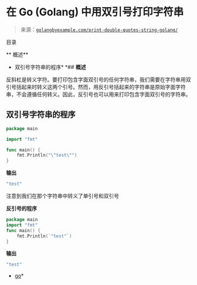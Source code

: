 <!--yml

分类：未分类

日期：2024-10-13 06:35:13

-->

# 在 Go (Golang) 中用双引号打印字符串

> 来源：[`golangbyexample.com/print-double-quotes-string-golang/`](https://golangbyexample.com/print-double-quotes-string-golang/)

目录

**   概述**

+   双引号字符串的程序*  *## **概述**

反斜杠是转义字符。要打印包含字面双引号的任何字符串，我们需要在字符串用双引号括起来时转义这两个引号。然而，用反引号括起来的字符串是原始字面字符串，不会遵循任何转义。因此，反引号也可以用来打印包含字面双引号的字符串。

## **双引号字符串的程序**

```go
package main

import "fmt"

func main() {
	fmt.Println("\"test\"")
}
```

**输出**

```go
"test"
```

注意到我们在那个字符串中转义了单引号和双引号

**反引号的程序**

```go
package main
import "fmt"
func main() {
    fmt.Println(`"test"`)
}
```

**输出**

```go
"test"
```

+   [go](https://golangbyexample.com/tag/go/)*
